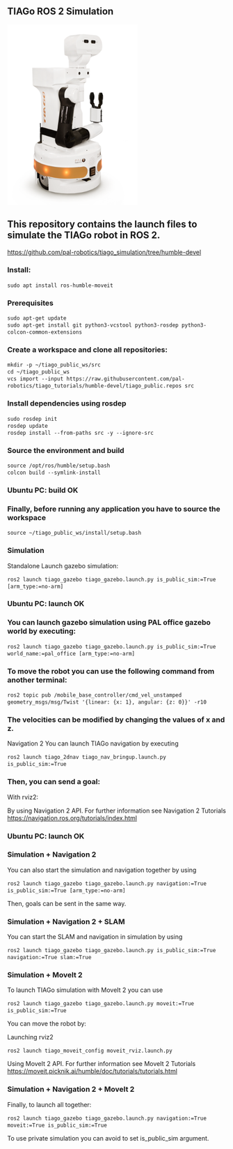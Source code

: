 ## TIAGo ROS 2 Simulation

<img src="tiago.png" title="TIAGo" width="300">

## This repository contains the launch files to simulate the TIAGo robot in ROS 2.
https://github.com/pal-robotics/tiago_simulation/tree/humble-devel

### Install:
```
sudo apt install ros-humble-moveit
```

### Prerequisites
```
sudo apt-get update
sudo apt-get install git python3-vcstool python3-rosdep python3-colcon-common-extensions
```

### Create a workspace and clone all repositories:
```
mkdir -p ~/tiago_public_ws/src
cd ~/tiago_public_ws
vcs import --input https://raw.githubusercontent.com/pal-robotics/tiago_tutorials/humble-devel/tiago_public.repos src
```
### Install dependencies using rosdep
```
sudo rosdep init
rosdep update
rosdep install --from-paths src -y --ignore-src
```

### Source the environment and build
```
source /opt/ros/humble/setup.bash
colcon build --symlink-install
```
### Ubuntu PC: build OK

### Finally, before running any application you have to source the workspace
```
source ~/tiago_public_ws/install/setup.bash
```

### Simulation
Standalone
Launch gazebo simulation:
```
ros2 launch tiago_gazebo tiago_gazebo.launch.py is_public_sim:=True [arm_type:=no-arm]
```
### Ubuntu PC: launch OK

### You can launch gazebo simulation using PAL office gazebo world by executing:
```
ros2 launch tiago_gazebo tiago_gazebo.launch.py is_public_sim:=True world_name:=pal_office [arm_type:=no-arm]
```

### To move the robot you can use the following command from another terminal:
```
ros2 topic pub /mobile_base_controller/cmd_vel_unstamped geometry_msgs/msg/Twist '{linear: {x: 1}, angular: {z: 0}}' -r10
```

### The velocities can be modified by changing the values of x and z.

Navigation 2
You can launch TIAGo navigation by executing
```
ros2 launch tiago_2dnav tiago_nav_bringup.launch.py is_public_sim:=True
```
### Then, you can send a goal:

With rviz2:

By using Navigation 2 API. For further information see Navigation 2 Tutorials
https://navigation.ros.org/tutorials/index.html

### Ubuntu PC: launch OK


### Simulation + Navigation 2
You can also start the simulation and navigation together by using
```
ros2 launch tiago_gazebo tiago_gazebo.launch.py navigation:=True is_public_sim:=True [arm_type:=no-arm]
```
Then, goals can be sent in the same way.

### Simulation + Navigation 2 + SLAM
You can start the SLAM and navigation in simulation by using
```
ros2 launch tiago_gazebo tiago_gazebo.launch.py is_public_sim:=True navigation:=True slam:=True
```

### Simulation + MoveIt 2
To launch TIAGo simulation with MoveIt 2 you can use
```
ros2 launch tiago_gazebo tiago_gazebo.launch.py moveit:=True  is_public_sim:=True
```
You can move the robot by:

Launching rviz2
```
ros2 launch tiago_moveit_config moveit_rviz.launch.py
```

Using MoveIt 2 API. For further information see MoveIt 2 Tutorials
https://moveit.picknik.ai/humble/doc/tutorials/tutorials.html

### Simulation + Navigation 2 + MoveIt 2

Finally, to launch all together:
```
ros2 launch tiago_gazebo tiago_gazebo.launch.py navigation:=True moveit:=True is_public_sim:=True
```
To use private simulation you can avoid to set is_public_sim argument.

